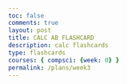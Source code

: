 ```yaml
---
toc: false
comments: true
layout: post
title: CALC AB FLASHCARD
description: calc flashcards
type: flashcards
courses: { compsci: {week: 0} }
permalink: /plans/week3
---
```


<html lang="en">
<head>
    <meta charset="UTF-8">
    <meta name="viewport" content="width=device-width, initial-scale=1.0">
    <title>Flashcards</title>
    <style>
        body {
            font-family: Arial, sans-serif;
            display: flex;
            justify-content: center;
            align-items: center;
            height: 100vh;
            margin: 0;
        }

        .flashcard {
            border: 1px solid #ccc;
            border-radius: 8px;
            padding: 20px;
            margin: 10px;
            text-align: center;
            max-width: 300px;
            background-color: #fff;
            box-shadow: 0 0 10px rgba(0, 0, 0, 0.1);
        }

        .flashcard h2 {
            color: #333;
        }
    </style>
</head>
<body>

    <div class="flashcard">
        <h2>Question 1</h2>
        <p>What is the derivative of sin(x)?</p>
        <button onclick="showAnswer(this)">Show Answer</button>
        <p style="display:none;"><strong>Answer:</strong> cos(x)dx</p>
    </div>

    <div class="flashcard">
        <h2>Question 2</h2>
        <p>what is the derivative of sin(u)?</p>
        <button onclick="showAnswer(this)">Show Answer</button>
        <p style="display:none;"><strong>Answer:</strong> cos(u)du/dx</p>
    </div>

    <!-- Add more flashcards as needed -->

    <script>
        function showAnswer(button) {
            var answer = button.nextElementSibling;
            answer.style.display = (answer.style.display === 'none' || answer.style.display === '') ? 'block' : 'none';
        }
    </script>

</body>
</html>
